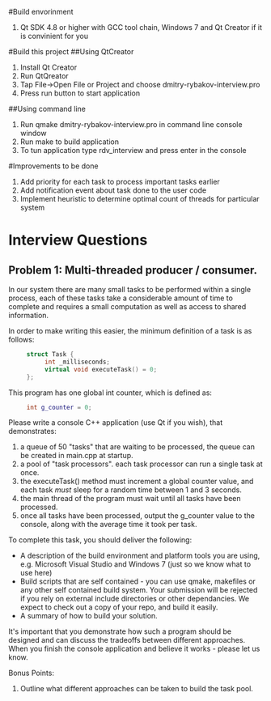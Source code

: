 #Build envorinment
1. Qt SDK 4.8 or higher with GCC tool chain, Windows 7 and Qt Creator if it is convinient for you

#Build this project
##Using QtCreator
1. Install Qt Creator
2. Run QtQreator
3. Tap File->Open File or Project and choose dmitry-rybakov-interview.pro
4. Press run button to start application

##Using command line
1. Run qmake dmitry-rybakov-interview.pro in command line console window
2. Run make to build application
3. To tun application type rdv_interview and press enter in the console

#Improvements to be done
1. Add priority for each task to process important tasks earlier
2. Add notification event about task done to the user code
3. Implement heuristic to determine optimal count of threads for particular system









# Interview Questions

## Problem 1: Multi-threaded producer / consumer.

In our system there are many small tasks to be performed within a single process, each of these tasks take a considerable amount of time to complete and requires a small computation as well as access to shared information.  

In order to make writing this easier, the minimum definition of a task is as follows:
```c++
     struct Task {
          int _milliseconds;
          virtual void executeTask() = 0;
     };
```

This program has one global int counter, which is defined as:
```c++
     int g_counter = 0;
```

Please write a console C++ application (use Qt if you wish), that demonstrates:
  1. a queue of 50 "tasks" that are waiting to be processed, the queue can be created in main.cpp at startup.
  2. a pool of "task processors".  each task processor can run a single task at once.
  3. the executeTask() method must increment a global counter value, and each task *must* sleep for a random time between 1 and 3 seconds.
  4. the main thread of the program must wait until all tasks have been processed.
  5. once all tasks have been processed, output the g_counter value to the console, along with the average time it took per task.

To complete this task, you should deliver the following:
 * A description of the build environment and platform tools you are using, e.g. Microsoft Visual Studio and Windows 7 (just so we know what to use here)
 * Build scripts that are self contained - you can use qmake, makefiles or any other self contained build system.  Your submission will be rejected if you rely on external include directories or other dependancies.  We expect to check out a copy of your repo, and build it easily.
 * A summary of how to build your solution.

It's important that you demonstrate how such a program should be designed and can discuss the tradeoffs between different approaches.  When you finish the console application and believe it works - please let us know.

Bonus Points:
  1. Outline what different approaches can be taken to build the task pool.

